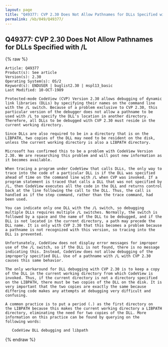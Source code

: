 ```yaml
---
layout: page
title: "Q49377: CVP 2.30 Does Not Allow Pathnames for DLLs Specified with /L"
permalink: /kb/049/Q49377/
---
```


## Q49377: CVP 2.30 Does Not Allow Pathnames for DLLs Specified with /L

{% raw %}

	Article: Q49377
	Product(s): See article
	Version(s): 2.30
	Operating System(s): OS/2
	Keyword(s): ENDUSER | buglist2.30 | mspl13_basic
	Last Modified: 10-OCT-1989
	
	Protected-mode CodeView (CVP) Version 2.30 allows debugging of dynamic
	link libraries (DLLs) by specifying their names on the command line
	with the /L switch. Because of a problem exclusive to CVP 2.30, this
	particular version of the debugger does not allow a pathname to be
	used with /L to specify the DLL's location in another directory.
	Therefore, all DLLs to be debugged with CVP 2.30 must reside in the
	current working directory.
	
	Since DLLs are also required to be in a directory that is on the
	LIBPATH, two copies of the DLL may need to be resident on the disk,
	unless the current working directory is also a LIBPATH directory.
	
	Microsoft has confirmed this to be a problem with CodeView Version
	2.30. We are researching this problem and will post new information as
	it becomes available.
	
	When tracing a program under CodeView that calls DLLs, the only way to
	trace into the code of a particular DLL is if the DLL was specified
	ahead of time on the command line with /L when CVP was invoked. If a
	program statement is traced that calls a DLL that was not specified by
	/L, then CodeView executes all the code in the DLL and returns control
	back at the line following the call to the DLL. Thus, the call is
	handled as if the step command, rather than the trace command, had
	been used.
	
	You can indicate only one DLL with the /L switch, so debugging
	multiple DLLs requires multiple /L switches. Normally, the switch is
	followed by a space and the name of the DLL to be debugged, and if the
	DLL is not located in the current directory, a path may precede the
	DLL name. It is only with CVP 2.30 that this becomes a problem because
	a pathname is not recognized with this version, so tracing into the
	DLL is prevented.
	
	Unfortunately, CodeView does not display error messages for improper
	use of the /L switch, so if the DLL is not found, there is no message
	indicating this. Instead, CodeView does not allow debugging of the
	improperly specified DLL. Use of a pathname with /L with CVP 2.30
	causes this same behavior.
	
	The only workaround for DLL debugging with CVP 2.30 is to keep a copy
	of the DLL in the current working directory from which CodeView is
	invoked. Thus, if the current directory is not a directory specified
	on the LIBPATH, there must be two copies of the DLL on the disk. It is
	very important that the two copies are exactly the same because
	differing code makes any attempts at debugging very difficult and
	confusing.
	
	A common practice is to put a period (.) as the first directory on
	the LIBPATH because this makes the current working directory a LIBPATH
	directory, eliminating the need for two copies of the DLL. More
	information on this practice can be found by querying on the
	following words:
	
	   CodeView DLL debugging and libpath

{% endraw %}
